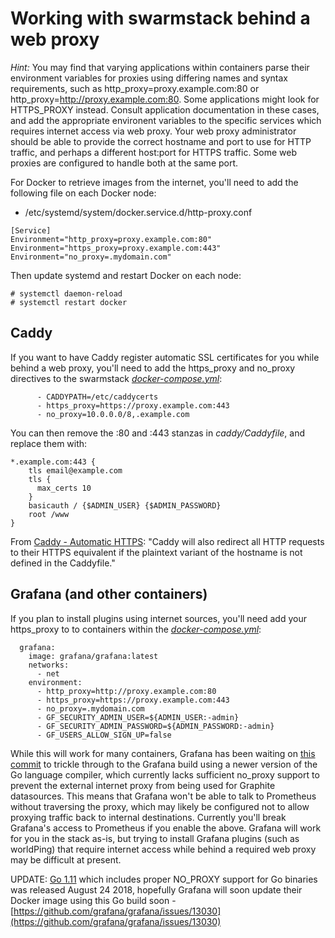 # Working with swarmstack behind a web proxy

_Hint:_ You may find that varying applications within containers parse their environment variables for proxies using differing names and syntax requirements, such as http_proxy=proxy.example.com:80 or http_proxy=http://proxy.example.com:80. Some applications might look for HTTPS_PROXY instead. Consult application documentation in these cases, and add the appropriate environent variables to the specific services which requires internet access via web proxy. Your web proxy administrator should be able to provide the correct hostname and port to use for HTTP traffic, and perhaps a different host:port for HTTPS traffic. Some web proxies are configured to handle both at the same port.

For Docker to retrieve images from the internet, you'll need to add the following file on each Docker node:

* /etc/systemd/system/docker.service.d/http-proxy.conf

```
[Service]
Environment="http_proxy=proxy.example.com:80"
Environment="https_proxy=proxy.example.com:443"
Environment="no_proxy=.mydomain.com"
```

Then update systemd and restart Docker on each node:

    # systemctl daemon-reload
    # systemctl restart docker

## Caddy

If you want to have Caddy register automatic SSL certificates for you while behind a web proxy, you'll need to add the https_proxy and no_proxy directives to the swarmstack _[docker-compose.yml](https://github.com/swarmstack/swarmstack/blob/master/docker-compose.yml)_:

```
      - CADDYPATH=/etc/caddycerts
      - https_proxy=https://proxy.example.com:443
      - no_proxy=10.0.0.0/8,.example.com
```
You can then remove the :80 and :443 stanzas in _caddy/Caddyfile_, and replace them with:
```
*.example.com:443 {
    tls email@example.com
    tls {
      max_certs 10
    }
    basicauth / {$ADMIN_USER} {$ADMIN_PASSWORD}
    root /www
}
```
From [Caddy - Automatic HTTPS](https://caddyserver.com/docs/automatic-https): "Caddy will also redirect all HTTP requests to their HTTPS equivalent if the plaintext variant of the hostname is not defined in the Caddyfile."

## Grafana (and other containers)

If you plan to install plugins using internet sources, you'll need add your https_proxy to to containers within the _[docker-compose.yml](https://github.com/swarmstack/swarmstack/blob/master/docker-compose.yml)_:

```
  grafana:
    image: grafana/grafana:latest
    networks:
      - net
    environment:
      - http_proxy=http://proxy.example.com:80
      - https_proxy=https://proxy.example.com:443
      - no_proxy=.mydomain.com
      - GF_SECURITY_ADMIN_USER=${ADMIN_USER:-admin}
      - GF_SECURITY_ADMIN_PASSWORD=${ADMIN_PASSWORD:-admin}
      - GF_USERS_ALLOW_SIGN_UP=false
```

While this will work for many containers, Grafana has been waiting on [this commit](https://github.com/golang/net/commit/c21de06aaf072cea07f3a65d6970e5c7d8b6cd6d) to trickle through to the Grafana build using a newer version of the Go language compiler, which currently lacks sufficient no_proxy support to prevent the external internet proxy from being used for Graphite datasources. This means that Grafana won't be able to talk to Prometheus without traversing the proxy, which may likely be configured not to allow proxying traffic back to internal destinations. Currently you'll break Grafana's access to Prometheus if you enable the above. Grafana will work for you in the stack as-is, but trying to install Grafana plugins (such as worldPing) that require internet access while behind a required web proxy may be difficult at present.

UPDATE: [Go 1.11](https://github.com/golang/go/releases) which includes proper NO_PROXY support for Go binaries was released August 24 2018, hopefully Grafana will soon update their Docker image using this Go build soon - [https://github.com/grafana/grafana/issues/13030](https://github.com/grafana/grafana/issues/13030)

